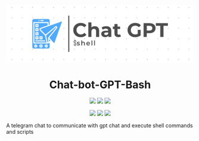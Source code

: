 <p align="center">
  <img src="src/logo-gpt-bash.jpg">
</p>
<h1 align="center">Chat-bot-GPT-Bash</h1>
<p align="center">
  <img src="https://img.shields.io/badge/Chat-gpt-cyan?style=for-the-badge">
  <img src="https://img.shields.io/badge/Shell-lightgreen?style=for-the-badge">
  <img src="https://img.shields.io/badge/Script-brown?style=for-the-badge">
 
</p>
<p align="center">
  <img src="https://img.shields.io/badge/Author-Lucstay11-cyan?style=flat-square">
  <img src="https://img.shields.io/badge/Open%20Source-Yes-cyan?style=flat-square">
  <img src="https://img.shields.io/badge/Written%20In-JS-yellow?style=flat-square">
</p>
A telegram chat to communicate with gpt chat and execute shell commands and scripts

##

